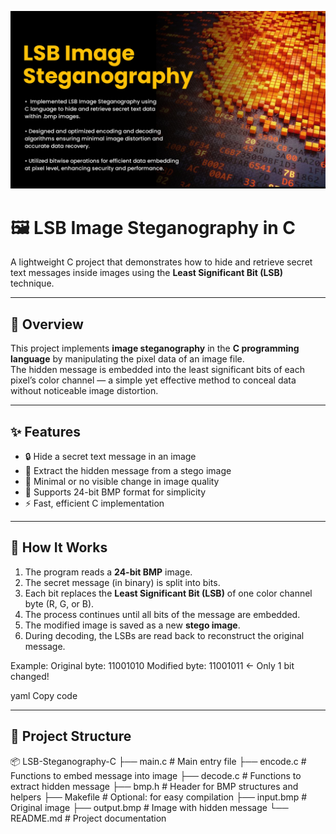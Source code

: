 <p align="center">
  <img src="thumbnail.jpg" alt="Floating Point ALU Project Thumbnail" width="800">
</p>

# 🖼️ LSB Image Steganography in C

A lightweight C project that demonstrates how to hide and retrieve secret text messages inside images using the **Least Significant Bit (LSB)** technique.

---

## 📘 Overview

This project implements **image steganography** in the **C programming language** by manipulating the pixel data of an image file.  
The hidden message is embedded into the least significant bits of each pixel’s color channel — a simple yet effective method to conceal data without noticeable image distortion.

---

## ✨ Features

- 🔒 Hide a secret text message in an image  
- 🧩 Extract the hidden message from a stego image  
- 🎨 Minimal or no visible change in image quality  
- 📁 Supports 24-bit BMP format for simplicity  
- ⚡ Fast, efficient C implementation  

---

## 🧠 How It Works

1. The program reads a **24-bit BMP** image.  
2. The secret message (in binary) is split into bits.  
3. Each bit replaces the **Least Significant Bit (LSB)** of one color channel byte (R, G, or B).  
4. The process continues until all bits of the message are embedded.  
5. The modified image is saved as a new **stego image**.  
6. During decoding, the LSBs are read back to reconstruct the original message.

Example:
Original byte: 11001010
Modified byte: 11001011 ← Only 1 bit changed!

yaml
Copy code

---

## 📂 Project Structure

📦 LSB-Steganography-C
├── main.c # Main entry file
├── encode.c # Functions to embed message into image
├── decode.c # Functions to extract hidden message
├── bmp.h # Header for BMP structures and helpers
├── Makefile # Optional: for easy compilation
├── input.bmp # Original image
├── output.bmp # Image with hidden message
└── README.md # Project documentation